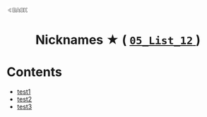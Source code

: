 <p align="left">
  <a href="../README.md">
    <img src="../../Z99-OTHERS/00-common/00-back.png" style="width:10%">
  </a>
</p>

<div align="center">
  <h1>
    Nicknames ★ (
      <a href="https://drive.google.com/file/d/1Uh5SmLFLn4k6F0RzaVNpBY2iHL5t9Jfb/view?usp=drive_link">
        <code>05_List_12</code>
      </a>
    )
  </h1>
</div>

# Contents

-   [test1]()
-   [test2]()
-   [test3]()
